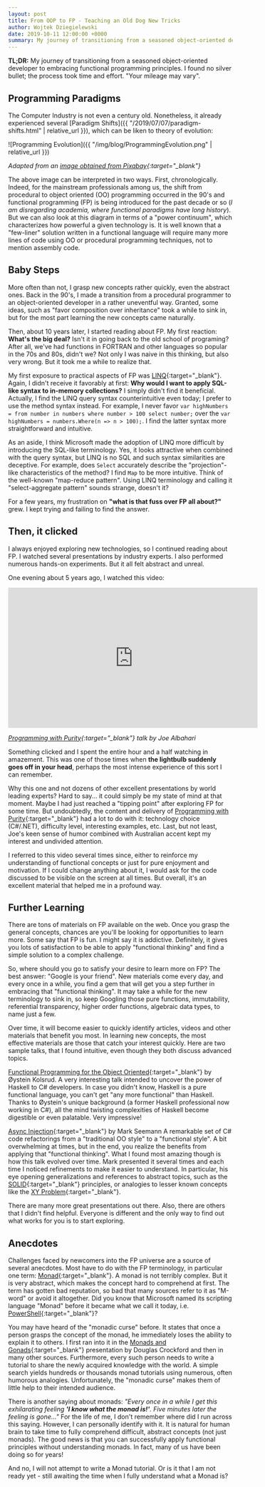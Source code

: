 ```yaml
---
layout: post
title: From OOP to FP - Teaching an Old Dog New Tricks
author: Wojtek Dziegielewski
date: 2019-10-11 12:00:00 +0000
summary: My journey of transitioning from a seasoned object-oriented developer to embracing functional programming principles.
---
```


**TL;DR:** My journey of transitioning from a seasoned object-oriented developer to embracing functional programming principles. I found no silver bullet; the process took time and effort. "Your mileage may vary".

## Programming Paradigms

The Computer Industry is not even a century old. Nonetheless, it already experienced several [Paradigm Shifts]({{ "/2019/07/07/paradigm-shifts.html" | relative_url }}), which can be liken to theory of evolution:

![Programming Evolution]({{ "/img/blog/ProgrammingEvolution.png" | relative_url }})

*Adapted from an [image obtained from Pixabay](https://pixabay.com/illustrations/evolution-human-evolution-2780651/){:target="_blank"}*

The above image can be interpreted in two ways. First, chronologically. Indeed, for the mainstream professionals among us, the shift from procedural to object oriented (OO) programming occurred in the 90's and functional programming (FP) is being introduced for the past decade or so (*I am disregarding academia, where functional paradigms have long history*). But we can also look at this diagram in terms of a "power continuum", which characterizes how powerful a given technology is. It is well known that a "few-liner" solution written in a functional language will require many more lines of code using OO or procedural programming techniques, not to mention assembly code.

## Baby Steps

More often than not, I grasp new concepts rather quickly, even the abstract ones. Back in the 90's, I made a transition from a procedural programmer to an object-oriented developer in a rather uneventful way. Granted, some ideas, such as "favor composition over inheritance" took a while to sink in, but for the most part learning the new concepts came naturally.

Then, about 10 years later, I started reading about FP. My first reaction: **What's the big deal?** Isn't it in going back to the old school of programing? After all, we've had functions in FORTRAN and other languages so popular in the 70s and 80s, didn't we? Not only I was naive in this thinking, but also very wrong. But it took me a while to realize that.

My first exposure to practical aspects of FP was [LINQ](https://en.wikipedia.org/wiki/Language_Integrated_Query){:target="_blank"}. Again, I didn't receive it favorably at first: **Why would I want to apply SQL-like syntax to in-memory collections?** I simply didn't find it beneficial. Actually, I find the LINQ query syntax counterintuitive even today; I prefer to use the method syntax instead. For example, I never favor `var highNumbers = from number in numbers where number > 100 select number;` over the `var highNumbers = numbers.Where(n => n > 100);`. I find the latter syntax more straightforward and intuitive.

As an aside, I think Microsoft made the adoption of LINQ more difficult by introducing the SQL-like terminology. Yes, it looks attractive when combined with the query syntax, but LINQ is no SQL and such syntax similarities are deceptive. For example, does `Select` accurately describe the "projection"-like characteristics of the method? I find `Map` to be more intuitive. Think of the well-known "map-reduce pattern". Using LINQ terminology and calling it "select-aggregate pattern" sounds strange, doesn't it?

For a few years, my frustration on **"what is that fuss over FP all about?"** grew. I kept trying and failing to find the answer.

## Then, it clicked

I always enjoyed exploring new technologies, so I continued reading about FP. I watched several presentations by industry experts. I also performed numerous hands-on experiments. But it all felt abstract and unreal.

One evening about 5 years ago, I watched this video:

<iframe width="560" height="315" src="https://www.youtube.com/embed/aZCzG2I8Hds" frameborder="0" allow="accelerometer; autoplay; encrypted-media; gyroscope; picture-in-picture" allowfullscreen></iframe>

*[Programming with Purity](https://www.youtube.com/watch?v=aZCzG2I8Hds){:target="_blank"} talk by Joe Albahari*

Something clicked and I spent the entire hour and a half watching in amazement. This was one of those times when **the lightbulb suddenly goes off in your head**, perhaps the most intense experience of this sort I can remember.

Why this one and not dozens of other excellent presentations by world leading experts? Hard to say... it could simply be my state of mind at that moment. Maybe I had just reached a "tipping point" after exploring FP for some time. But undoubtedly, the content and delivery of [Programming with Purity](https://www.youtube.com/watch?v=aZCzG2I8Hds){:target="_blank"} had a lot to do with it: technology choice (C#/.NET), difficulty level, interesting examples, etc. Last, but not least, Joe's keen sense of humor combined with Australian accent kept my interest and undivided attention.

I referred to this video several times since, either to reinforce my understanding of functional concepts or just for pure enjoyment and motivation. If I could change anything about it, I would ask for the code discussed to be visible on the screen at all times. But overall, it's an excellent material that helped me in a profound way.

## Further Learning

There are tons of materials on FP available on the web. Once you grasp the general concepts, chances are you'll be looking for opportunities to learn more. Some say that FP is fun. I might say it is addictive. Definitely, it gives you lots of satisfaction to be able to apply "functional thinking" and find a simple solution to a complex challenge.

So, where should you go to satisfy your desire to learn more on FP? The best answer: "Google is your friend". New materials come every day, and every once in a while, you find a gem that will get you a step further in embracing that "functional thinking". It may take a while for the new terminology to sink in, so keep Googling those pure functions, immutability, referential transparency, higher order functions, algebraic data types, to name just a few.

Over time, it will become easier to quickly identify articles, videos and other materials that benefit you most. In learning new concepts, the most effective materials are those that catch your interest quickly. Here are two sample talks, that I found intuitive, even though they both discuss advanced topics.

[Functional Programming for the Object Oriented](https://vimeo.com/171317258){:target="_blank"} by Øystein Kolsrud. A very interesting talk intended to uncover the power of Haskell to C# developers. In case you didn't know, Haskell is a pure functional language, you can't get "any more functional" than Haskell. Thanks to Øystein's unique background (a former Haskell professional now working in C#), all the mind twisting complexities of Haskell become digestible or even palatable. Very impressive!

[Async Injection](https://www.youtube.com/watch?v=o9qL4HcDpIQ){:target="_blank"} by Mark Seemann
A remarkable set of C# code refactorings from a "traditional OO style" to a "functional style". A bit overwhelming at times, but in the end, you realize the benefits from applying that "functional thinking". What I found most amazing though is how this talk evolved over time. Mark presented it several times and each time I noticed refinements to make it easier to understand. In particular, his eye opening generalizations and references to abstract topics, such as the [SOLID](https://en.wikipedia.org/wiki/SOLID){:target="_blank"} principles, or analogies to lesser known concepts like the [XY Problem](https://en.wikipedia.org/wiki/XY_problem){:target="_blank"}.

There are many more great presentations out there. Also, there are others that I didn't find helpful. Everyone is different and the only way to find out what works for you is to start exploring.

## Anecdotes

Challenges faced by newcomers into the FP universe are a source of several anecdotes. Most have to do with the FP terminology, in particular one term: [Monad](https://en.wikipedia.org/wiki/Monad_(functional_programming)){:target="_blank"}. A monad is not terribly complex. But it is very abstract, which makes the concept hard to comprehend at first. The term has gotten bad reputation, so bad that many sources refer to it as "M-word" or avoid it altogether. Did you know that Microsoft named its scripting language "Monad" before it became what we call it today, i.e. [PowerShell](https://en.wikipedia.org/wiki/PowerShell){:target="_blank"}?

You may have heard of the "monadic curse" before. It states that once a person grasps the concept of the monad, he immediately loses the ability to explain it to others. I first ran into it in the [Monads and Gonads](https://www.youtube.com/watch?v=b0EF0VTs9Dc){:target="_blank"} presentation by Douglas Crockford and then in many other sources. Furthermore, every such person needs to write a tutorial to share the newly acquired knowledge with the world. A simple search yields hundreds or thousands monad tutorials using numerous, often humorous analogies. Unfortunately, the "monadic curse" makes them of little help to their intended audience.

There is another saying about monads: *"Every once in a while I get this exhilarating feeling **'I know what the monad is!'**. Five minutes later the feeling is gone..."* For the life of me, I don't remember where did I run across this saying. However, I can personally identify with it. It is natural for human brain to take time to fully comprehend difficult, abstract concepts (not just monads). The good news is that you can successfully apply functional principles without understanding monads. In fact, many of us have been doing so for years!

And no, I will not attempt to write a Monad tutorial. Or is it that I am not ready yet - still awaiting the time when I fully understand what a Monad is? <i class="far fa-smile"/>
